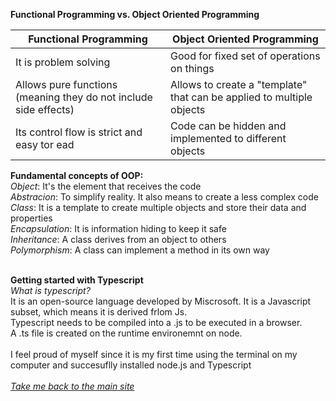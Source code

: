 **Functional Programming vs. Object Oriented Programming**<br>

| Functional Programming  | Object Oriented Programming|
| ------------- | ------------- |
| It is problem solving  | Good for fixed set of operations on things  |
| Allows pure functions (meaning they do not include side effects)  | Allows to create a "template" that can be applied to multiple objects |
| Its control flow is strict and easy tor ead  | Code can be hidden and implemented to different objects  |

**Fundamental concepts of OOP:**<br>
*Object*: It's the element that receives the code<br>
*Abstracion*: To simplify reality. It also means to create a less complex code<br>
*Class*: It is a template to create multiple objects and store their data and properties<br>
*Encapsulation*: It is information hiding to keep it safe<br>
*Inheritance*: A class derives from an object to others<br>
*Polymorphism*: A class can implement a method in its own way<br><br>

**Getting started with Typescript**<br>
*What is typescript?*<br>
It is an open-source language developed by Miscrosoft. It is a Javascript subset, which means it is derived frlom Js.<br>
Typescript needs to be compiled into a .js to be executed in a browser.<br>
A .ts file is created on the runtime environemnt on node.<br><br>
I feel proud of myself since it is my first time using the terminal on my computer and succesuflly installed node.js and Typescript<br><br>
*[Take me back to the main site](https://github.com/victorok17/CoreCode_ReadMe)*
